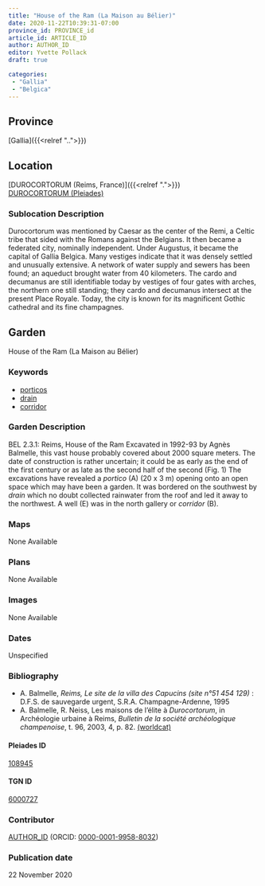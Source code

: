 ```yaml
---
title: "House of the Ram (La Maison au Bélier)"
date: 2020-11-22T10:39:31-07:00
province_id: PROVINCE_id
article_id: ARTICLE_ID
author: AUTHOR_ID
editor: Yvette Pollack
draft: true

categories:
 - "Gallia"
 - "Belgica"
---
```


## Province
[Gallia]({{<relref "..">}})

## Location

[DUROCORTORUM (Reims, France)]({{<relref ".">}}) \
[DUROCORTORUM (Pleiades)](https://pleiades.stoa.org/places/108945)

<!--### Location Description-->

<!-- LEAVE THIS BLANK FOR NOW -->

<!--## Sublocation-->

<!--
[AREA WITHIN LOCATION, LIKE “PALATINE HILL”](GEOREFERENCE LINK)
A sublocation is any area larger than an individual garden, but located within a location. I would always try to include a link to a controlled vocabulary here if possible. This ID may well be different from the Garden ID, e.g., Pompeii versus a Garden in one of the houses which has its own Pleiades ID.
-->

### Sublocation Description

Durocortorum was mentioned by Caesar as the center of the Remi, a Celtic tribe that sided with the Romans against the Belgians. It then became a federated city, nominally independent.  Under Augustus, it became the capital of Gallia Belgica. Many vestiges indicate that it was densely settled and unusually extensive.   A network of water supply and sewers has been found; an aqueduct brought water from 40 kilometers.  The cardo and decumanus are still identifiable today by vestiges of four gates with arches, the northern one still standing; they cardo and decumanus intersect at the present Place Royale.  Today, the city is known for its magnificent Gothic cathedral and its fine champagnes.

## Garden
House of the Ram (La Maison au Bélier)

### Keywords
- [porticos](http://vocab.getty.edu/page/aat/300004145)
- [drain](http://vocab.getty.edu/page/aat/300052564)
- [corridor](http://vocab.getty.edu/page/aat/300004294)



### Garden Description

BEL 2.3.1: Reims, House of the Ram
Excavated in 1992-93 by Agnès Balmelle, this vast house probably covered about 2000 square meters. The date of construction is rather uncertain; it could be as early as the end of the first century or as late as the second half of the second (Fig. 1)  The excavations have revealed a *portico* (A) (20 x 3 m) opening onto an open space which may have been a garden. It was bordered on the southwest by *drain* which no doubt collected rainwater from the roof and led it away to the northwest. A well (E) was in the north gallery or *corridor* (B).
<!-- Text comes from draft file-->



### Maps

None Available

### Plans

None Available
<!--
{{< figure src="IMG_URL" alt="ALT_TEXT" title="CAPTION" >}}
-->

### Images

None Available
<!--
{{< figure src="IMG_URL" alt="ALT_TEXT" title="CAPTION" >}}
-->

### Dates
Unspecified

### Bibliography
- A. Balmelle, *Reims, Le site de la villa des Capucins (site n°51 454 129)* : D.F.S. de sauvegarde urgent, S.R.A. Champagne-Ardenne, 1995  <!-- not on worldcat -->
- A. Balmelle, R. Neiss, Les maisons de l’élite à *Durocortorum*, in Archéologie urbaine à Reims, *Bulletin de la société archéologique champenoise*, t. 96, 2003, 4, p. 82. [(worldcat)](http://www.worldcat.org/oclc/718698064)

<!--#### Periodo ID-->

<!-- [PERIODO_ID](https://pleiades.stoa.org/places/PLEIADES_ID) -->

#### Pleiades ID

[108945](https://pleiades.stoa.org/places/108945)

#### TGN ID
[6000727](http://vocab.getty.edu/page/tgn/6000727)

### Contributor
[AUTHOR_ID](link) (ORCID: [0000-0001-9958-8032](https://orcid.org/0000-0001-9958-8032))

### Publication date
22 November 2020

<!--### Related articles-->

<!-- Links to other related articles. Leave blank for now -->